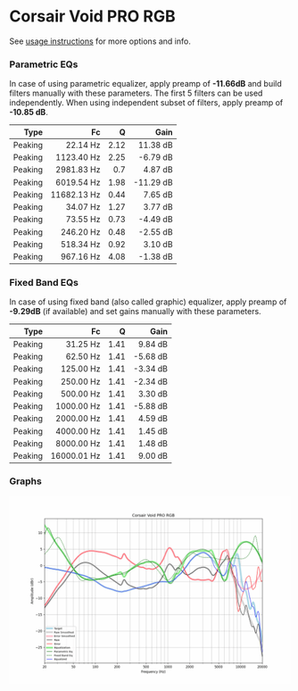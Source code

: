 # Corsair Void PRO RGB
See [usage instructions](https://github.com/jaakkopasanen/AutoEq#usage) for more options and info.

### Parametric EQs
In case of using parametric equalizer, apply preamp of **-11.66dB** and build filters manually
with these parameters. The first 5 filters can be used independently.
When using independent subset of filters, apply preamp of **-10.85 dB**.

| Type    | Fc          |    Q | Gain      |
|--------:|------------:|-----:|----------:|
| Peaking | 22.14 Hz    | 2.12 | 11.38 dB  |
| Peaking | 1123.40 Hz  | 2.25 | -6.79 dB  |
| Peaking | 2981.83 Hz  | 0.7  | 4.87 dB   |
| Peaking | 6019.54 Hz  | 1.98 | -11.29 dB |
| Peaking | 11682.13 Hz | 0.44 | 7.65 dB   |
| Peaking | 34.07 Hz    | 1.27 | 3.77 dB   |
| Peaking | 73.55 Hz    | 0.73 | -4.49 dB  |
| Peaking | 246.20 Hz   | 0.48 | -2.55 dB  |
| Peaking | 518.34 Hz   | 0.92 | 3.10 dB   |
| Peaking | 967.16 Hz   | 4.08 | -1.38 dB  |

### Fixed Band EQs
In case of using fixed band (also called graphic) equalizer, apply preamp of **-9.29dB**
(if available) and set gains manually with these parameters.

| Type    | Fc          |    Q | Gain     |
|--------:|------------:|-----:|---------:|
| Peaking | 31.25 Hz    | 1.41 | 9.84 dB  |
| Peaking | 62.50 Hz    | 1.41 | -5.68 dB |
| Peaking | 125.00 Hz   | 1.41 | -3.34 dB |
| Peaking | 250.00 Hz   | 1.41 | -2.34 dB |
| Peaking | 500.00 Hz   | 1.41 | 3.30 dB  |
| Peaking | 1000.00 Hz  | 1.41 | -5.88 dB |
| Peaking | 2000.00 Hz  | 1.41 | 4.59 dB  |
| Peaking | 4000.00 Hz  | 1.41 | 1.45 dB  |
| Peaking | 8000.00 Hz  | 1.41 | 1.48 dB  |
| Peaking | 16000.01 Hz | 1.41 | 9.00 dB  |

### Graphs
![](./Corsair%20Void%20PRO%20RGB.png)